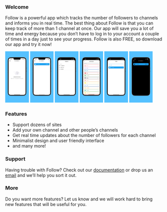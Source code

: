 ### Welcome
Follow is a powerful app which tracks the number of followers to channels and informs you in real time.
The best thing about Follow is that you can keep track of more than 1 channel at once.
Our app will save you a lot of time and energy because you don’t have to log in to your account a couple of times in a day just to see your progress. Follow is also FREE, so download our app and try it now!  

<img alr="Empty View" src="/app-screenshots/en/6.5-inch_Empty.png" width="15%" height="15%">
<img alr="Home View" src="/app-screenshots/en/6.5-inch_Home.png" width="15%" height="15%">
<img alr="Categories" src="/app-screenshots/en/6.5-inch_Categories.png" width="15%" height="15%">
<img alr="Multiple sites" src="/app-screenshots/en/6.5-inch_Add.png" width="15%" height="15%">
<img alr="Add channel" src="/app-screenshots/en/6.5-inch_Site.png" width="15%" height="15%">
<img alr="Dark mode" src="/app-screenshots/en/6.5-inch_Dark.png" width="15%" height="15%">

### Features 

- Support dozens of sites
- Add your own channel and other people’s channels
- Get real time updates about the number of followers for each channel
- Minimalist design and user friendly interface
- and many more!

### Support

Having trouble with Follow? Check out our [documentation](./DOC.html) or drop us an [email](mailto:billowstudio@gmail.com) and we’ll help you sort it out.

### More

Do you want more features? Let us know and we will work hard to bring new features that will be useful for you.

